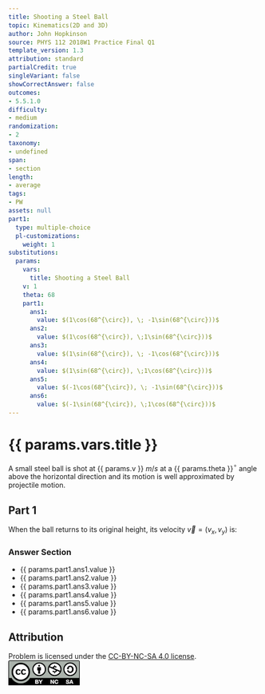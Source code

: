 ```yaml
---
title: Shooting a Steel Ball
topic: Kinematics(2D and 3D)
author: John Hopkinson
source: PHYS 112 2018W1 Practice Final Q1
template_version: 1.3
attribution: standard
partialCredit: true
singleVariant: false
showCorrectAnswer: false
outcomes:
- 5.5.1.0
difficulty:
- medium
randomization:
- 2
taxonomy:
- undefined
span:
- section
length:
- average
tags:
- PW
assets: null
part1:
  type: multiple-choice
  pl-customizations:
    weight: 1
substitutions:
  params:
    vars:
      title: Shooting a Steel Ball
    v: 1
    theta: 68
    part1:
      ans1:
        value: $(1\cos(68^{\circ}), \; -1\sin(68^{\circ}))$
      ans2:
        value: $(1\cos(68^{\circ}), \;1\sin(68^{\circ}))$
      ans3:
        value: $(1\sin(68^{\circ}), \; -1\cos(68^{\circ}))$
      ans4:
        value: $(1\sin(68^{\circ}), \;1\cos(68^{\circ}))$
      ans5:
        value: $(-1\cos(68^{\circ}), \; -1\sin(68^{\circ}))$
      ans6:
        value: $(-1\sin(68^{\circ}), \;1\cos(68^{\circ}))$
---
```

# {{ params.vars.title }}
A small steel ball is shot at {{ params.v }} $m/s$ at a {{ params.theta }}$^{\circ}$ angle above the horizontal direction and its motion is well approximated by projectile motion.

## Part 1

When the ball returns to its original height, its velocity $\overrightarrow{v} = (v_x, v_y)$ is:

### Answer Section

- {{ params.part1.ans1.value }}
- {{ params.part1.ans2.value }}
- {{ params.part1.ans3.value }}
- {{ params.part1.ans4.value }}
- {{ params.part1.ans5.value }}
- {{ params.part1.ans6.value }}

## Attribution

Problem is licensed under the [CC-BY-NC-SA 4.0 license](https://creativecommons.org/licenses/by-nc-sa/4.0/).<br> ![The Creative Commons 4.0 license requiring attribution-BY, non-commercial-NC, and share-alike-SA license.](https://raw.githubusercontent.com/firasm/bits/master/by-nc-sa.png)